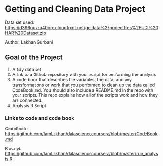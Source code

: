 # Getting and Cleaning Data Project
Data set used: https://d396qusza40orc.cloudfront.net/getdata%2Fprojectfiles%2FUCI%20HAR%20Dataset.zip

Author: Lakhan Gurbani


## Goal of the Project
1. A tidy data set 
2. A link to a Github repository with your script for performing the analysis 
3. A code book that describes the variables, the data, and any transformations or work that you performed to clean up the data called CodeBook.md. You should also include a README.md in the repo with your scripts. This repo explains how all of the scripts work and how they are connected.
4. Analysis R Script

### Links to code and code book

CodeBook : https://github.com/IamLakhan/datasciencecoursera/blob/master/CodeBook.md


R script: https://github.com/IamLakhan/datasciencecoursera/blob/master/run_analysis.R
